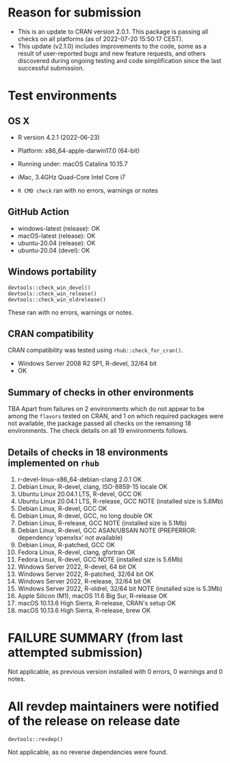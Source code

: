 # Reason for submission
* This is an update to CRAN version 2.0.1. This package is passing all checks on all platforms (as of 2022-07-20 15:50:17 CEST).
* This update (v2.1.0) includes improvements to the code, some as a result of user-reported bugs and new feature requests, and others discovered during ongoing testing and code simplification since the last successful submission. 

# Test environments

## OS X
* R version 4.2.1 (2022-06-23)
* Platform: x86_64-apple-darwin17.0 (64-bit)
* Running under: macOS Catalina 10.15.7
* iMac, 3.4GHz Quad-Core Intel Core i7

* `R CMD check` ran with no errors, warnings or notes

## GitHub Action
* windows-latest (release): OK 
* macOS-latest (release):  OK
* ubuntu-20.04 (release): OK
* ubuntu-20.04 (devel): OK

## Windows portability
```
devtools::check_win_devel()
devtools::check_win_release()
devtools::check_win_oldrelease()
```

These ran with no errors, warnings or notes.


## CRAN compatibility
CRAN compatibility was tested using `rhub::check_for_cran()`.

* Windows Server 2008 R2 SP1, R-devel, 32/64 bit
* OK

## Summary of checks in other environments
TBA Apart from failures on 2 environments which do not appear to be among the `flavors` tested on CRAN, and 1 on which required packages were not available, the package passed all checks on the remaining 18 environments. The check details on all 19 environments follows. 

## Details of checks in 18 environments implemented on `rhub`

1.  r-devel-linux-x86_64-debian-clang 	2.0.1 	       OK 	
1.  Debian Linux, R-devel, clang, ISO-8859-15 locale   OK
1.  Ubuntu Linux 20.04.1 LTS, R-devel, GCC             OK
1.  Ubuntu Linux 20.04.1 LTS, R-release, GCC           NOTE (installed size is  5.8Mb)
1.  Debian Linux, R-devel, GCC                         OK
1.  Debian Linux, R-devel, GCC, no long double         OK
1.  Debian Linux, R-release, GCC                       NOTE (installed size is  5.1Mb)
1.  Debian Linux, R-devel, GCC ASAN/UBSAN              NOTE (PREPERROR: dependency ‘openxlsx’ not available)
1.  Debian Linux, R-patched, GCC                       OK
1.  Fedora Linux, R-devel, clang, gfortran             OK
1.  Fedora Linux, R-devel, GCC                         NOTE (installed size is  5.6Mb)
1.  Windows Server 2022, R-devel, 64 bit               OK
1.  Windows Server 2022, R-patched, 32/64 bit          OK
1.  Windows Server 2022, R-release, 32/64 bit          OK
1.  Windows Server 2022, R-oldrel, 32/64 bit           NOTE (installed size is  5.3Mb)
1.  Apple Silicon (M1), macOS 11.6 Big Sur, R-release  OK
1.  macOS 10.13.6 High Sierra, R-release, CRAN's setup OK
1.  macOS 10.13.6 High Sierra, R-release, brew         OK



# FAILURE SUMMARY (from last attempted submission)
Not applicable, as previous version installed with 0 errors, 0 warnings and 0 notes.

# All revdep maintainers were notified of the release on release date
```
devtools::revdep()
```
Not applicable, as no reverse dependencies were found.

